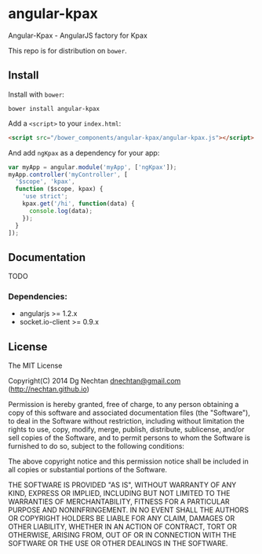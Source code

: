 angular-kpax
============

Angular-Kpax - AngularJS factory for Kpax

This repo is for distribution on `bower`.

## Install

Install with `bower`:

```shell
bower install angular-kpax
```

Add a `<script>` to your `index.html`:

```html
<script src="/bower_components/angular-kpax/angular-kpax.js"></script>
```

And add `ngKpax` as a dependency for your app:

```javascript
var myApp = angular.module('myApp', ['ngKpax']);
myApp.controller('myController', [
  '$scope', 'kpax',
  function ($scope, kpax) {
    'use strict';
    kpax.get('/hi', function(data) {
      console.log(data);
    });
  }
]);


```

## Documentation

TODO


### Dependencies:
* angularjs >= 1.2.x
* socket.io-client >= 0.9.x


## License
The MIT License

Copyright(C) 2014 Dg Nechtan <dnechtan@gmail.com> (http://nechtan.github.io)

Permission is hereby granted, free of charge, to any person obtaining a copy
of this software and associated documentation files (the "Software"), to deal
in the Software without restriction, including without limitation the rights
to use, copy, modify, merge, publish, distribute, sublicense, and/or sell
copies of the Software, and to permit persons to whom the Software is
furnished to do so, subject to the following conditions:

The above copyright notice and this permission notice shall be included in
all copies or substantial portions of the Software.

THE SOFTWARE IS PROVIDED "AS IS", WITHOUT WARRANTY OF ANY KIND, EXPRESS OR
IMPLIED, INCLUDING BUT NOT LIMITED TO THE WARRANTIES OF MERCHANTABILITY,
FITNESS FOR A PARTICULAR PURPOSE AND NONINFRINGEMENT. IN NO EVENT SHALL THE
AUTHORS OR COPYRIGHT HOLDERS BE LIABLE FOR ANY CLAIM, DAMAGES OR OTHER
LIABILITY, WHETHER IN AN ACTION OF CONTRACT, TORT OR OTHERWISE, ARISING FROM,
OUT OF OR IN CONNECTION WITH THE SOFTWARE OR THE USE OR OTHER DEALINGS IN
THE SOFTWARE.
